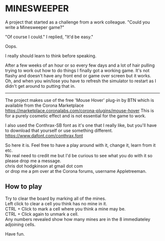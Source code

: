 # MINESWEEPER

A project that started as a challenge from a work colleague.
"Could you write a Minesweeper game?"

"Of course I could." I replied, "It'd be easy."

Oops.

I really should learn to think before speaking.

After a few weeks of an hour or so every few days and a lot of hair pulling trying to work out how to do things I finally got a working game.  It's not flashy and doesn't have any front end or game over screen but it works.  
Oh, and when you win/lose you have to refresh the simulator to restart as I didn't get around to putting that in.

---
The project makes use of the free 'Mouse Hover' plug-in by BTN which is available from the Corona Marketplace 
https://marketplace.coronalabs.com/corona-plugins/mouse-hover
This is for a purely cosmetic effect and is not essential for the game to work.

I also used the Conthrax-SB font as it's one that I really like, but you'll have to download that yourself or use something different.
https://www.dafont.com/conthrax.font

So here it is.  Feel free to have a play around with it, change it, learn from it etc.  
No real need to credit me but I'd be curious to see what you do with it so please drop me a message.  
chris dot hodgkinson at gmail dot com  
or drop me a pm over at the Corona forums, username Appletreeman.

## How to play

Try to clear the board by marking all of the mines.  
Left click to clear a cell you think has no mine in it.  
CTRL + Click to mark a cell where you think a mine may be.  
CTRL + Click again to unmark a cell.  
Any numbers revealed show how many mines are in the 8 immediateley adjoining cells.

Have fun.
